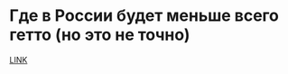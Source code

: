 # Где в России будет меньше всего гетто (но это не точно)



[LINK](https://varlamov.ru/4135795.html)